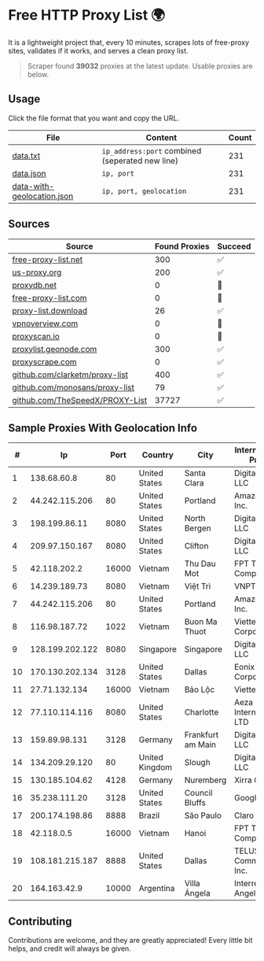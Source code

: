 
# Free HTTP Proxy List 🌍

It is a lightweight project that, every 10 minutes, scrapes lots of free-proxy sites, validates if it works, and serves a clean proxy list.


> Scraper found **39032** proxies at the latest update. Usable proxies are below.

## Usage

Click the file format that you want and copy the URL.


|File|Content|Count|
|----|-------|-----|
|[data.txt](https://raw.githubusercontent.com/themiralay/Proxy-List-World/master/data.txt)|`ip_address:port` combined (seperated new line)|231|
|[data.json](https://raw.githubusercontent.com/themiralay/Proxy-List-World/master/data.json)|`ip, port`|231|
|[data-with-geolocation.json](https://raw.githubusercontent.com/themiralay/Proxy-List-World/master/data-with-geolocation.json)|`ip, port, geolocation`|231|

## Sources

|Source|Found Proxies|Succeed|
|------|-------------|-------|
|[free-proxy-list.net](https://free-proxy-list.net)|300|✅|
|[us-proxy.org](https://www.us-proxy.org)|200|✅|
|[proxydb.net](http://proxydb.net)|0|🚫|
|[free-proxy-list.com](https://free-proxy-list.com/?page=&port=&type%5B%5D=http&type%5B%5D=https&up_time=0&search=Search)|0|🚫|
|[proxy-list.download](https://www.proxy-list.download/HTTP)|26|✅|
|[vpnoverview.com](https://vpnoverview.com/privacy/anonymous-browsing/free-proxy-servers)|0|🚫|
|[proxyscan.io](https://www.proxyscan.io)|0|🚫|
|[proxylist.geonode.com](https://proxylist.geonode.com/api/proxy-list?limit=300&page=1&sort_by=lastChecked&sort_type=desc&protocols=http,https)|300|✅|
|[proxyscrape.com](https://api.proxyscrape.com/v2/?request=displayproxies&protocol=http&timeout=10000&country=all&ssl=all&anonymity=all)|0|✅|
|[github.com/clarketm/proxy-list](https://raw.githubusercontent.com/clarketm/proxy-list/master/proxy-list-raw.txt)|400|✅|
|[github.com/monosans/proxy-list](https://raw.githubusercontent.com/monosans/proxy-list/main/proxies/http.txt)|79|✅|
|[github.com/TheSpeedX/PROXY-List](https://raw.githubusercontent.com/TheSpeedX/PROXY-List/master/http.txt)|37727|✅|


## Sample Proxies With Geolocation Info

|#|Ip|Port|Country|City|Internet Service Provider|
|-|--|----|-------|----|-------------------------|
|1|138.68.60.8|80|United States|Santa Clara|DigitalOcean, LLC|
|2|44.242.115.206|80|United States|Portland|Amazon.com, Inc.|
|3|198.199.86.11|8080|United States|North Bergen|DigitalOcean, LLC|
|4|209.97.150.167|8080|United States|Clifton|DigitalOcean, LLC|
|5|42.118.202.2|16000|Vietnam|Thu Dau Mot|FPT Telecom Company|
|6|14.239.189.73|8080|Vietnam|Việt Trì|VNPT|
|7|44.242.115.206|80|United States|Portland|Amazon.com, Inc.|
|8|116.98.187.72|1022|Vietnam|Buon Ma Thuot|Viettel Corporation|
|9|128.199.202.122|8080|Singapore|Singapore|DigitalOcean, LLC|
|10|170.130.202.134|3128|United States|Dallas|Eonix Corporation|
|11|27.71.132.134|16000|Vietnam|Bảo Lộc|Viettel Group|
|12|77.110.114.116|8080|United States|Charlotte|Aeza International LTD|
|13|159.89.98.131|3128|Germany|Frankfurt am Main|DigitalOcean, LLC|
|14|134.209.29.120|80|United Kingdom|Slough|DigitalOcean, LLC|
|15|130.185.104.62|4128|Germany|Nuremberg|Xirra GmbH|
|16|35.238.111.20|3128|United States|Council Bluffs|Google LLC|
|17|200.174.198.86|8888|Brazil|São Paulo|Claro S.A|
|18|42.118.0.5|16000|Vietnam|Hanoi|FPT Telecom Company|
|19|108.181.215.187|8888|United States|Dallas|TELUS Communications Inc.|
|20|164.163.42.9|10000|Argentina|Villa Ángela|Interret Villa Angela SRL|



## Contributing

Contributions are welcome, and they are greatly appreciated! Every
little bit helps, and credit will always be given.

